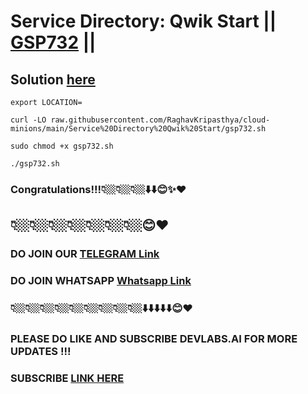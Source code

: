 # Service Directory: Qwik Start || [GSP732](https://www.cloudskillsboost.google/focuses/12412?parent=catalog) ||

## Solution [here]()


```
export LOCATION=
```
```
curl -LO raw.githubusercontent.com/RaghavKripasthya/cloud-minions/main/Service%20Directory%20Qwik%20Start/gsp732.sh

sudo chmod +x gsp732.sh

./gsp732.sh
```

### Congratulations!!!👇🏼👇🏼👇🏼⬇️⬇️😊✨❤️
## 👇🏼👇🏼👇🏼👇🏼👇🏼👇🏼👇🏼😊❤️
### DO JOIN OUR [TELEGRAM Link](https://t.me/+VsYwuNuMI9NiNzM9) 
### DO JOIN WHATSAPP [Whatsapp Link](https://chat.whatsapp.com/BeGG0HXiM469i3WFMgm4qs)
### 👇🏼👇🏼👇🏼👇🏼👇🏼👇🏼👇🏼👇🏼👇🏼⬇️⬇️⬇️⬇️⬇️😊❤️
### PLEASE DO LIKE AND SUBSCRIBE DEVLABS.AI FOR MORE UPDATES !!!
### SUBSCRIBE [LINK HERE](https://www.youtube.com/channel/UCVFPYmP2CZvVmICxw7YHT8A)
